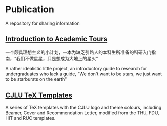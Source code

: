 # Publication
A repository for sharing information

## [Introduction to Academic Tours]()
一个颇具理想主义的小计划，一本为缺乏引路人的本科生所准备的科研入门指南，“我们不做星星，只是想成为大地上的星火”

A rather idealistic little project, an introductory guide to research for undergraduates who lack a guide, "We don't want to be stars, we just want to be starbursts on the earth"

## [CJLU TeX Templates](https://github.com/thinkswhat/Publication/tree/29cd1da9eff3e12dc02e0ee5735e10da1ec82cdc/CJLU/TeX%20Templates)
A series of TeX templates with the CJLU logo and theme colours, including Beamer, Cover and Recommendation Letter, modified from the THU, FDU, HIT and RUC templates.

